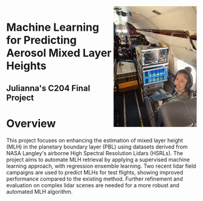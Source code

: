 
<img align="right" width="220" height="320" src="/assets/IMG/julie.jpg">

# **Machine Learning for Predicting Aerosol Mixed Layer Heights**
## Julianna's C204 Final Project 


# **Overview**

This project focuses on enhancing the estimation of mixed layer height (MLH) in the planetary boundary layer (PBL) using datasets derived from NASA Langley's airborne High Spectral Resolution Lidars (HSRLs). The project aims to automate MLH retrieval by applying a supervised machine learning approach, with regression ensemble learning. Two recent lidar field campaigns are used to predict MLHs for test flights, showing improved performance compared to the existing method. Further refinement and evaluation on complex lidar scenes are needed for a more robust and automated MLH algorithm.






